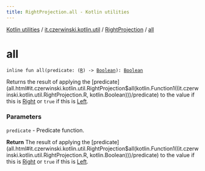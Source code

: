 ```yaml
---
title: RightProjection.all - Kotlin utilities
---
```


[Kotlin utilities](../../index.html) / [it.czerwinski.kotlin.util](../index.html) / [RightProjection](index.html) / [all](./all.html)

# all

`inline fun all(predicate: (`[`R`](index.html#R)`) -> `[`Boolean`](https://kotlinlang.org/api/latest/jvm/stdlib/kotlin/-boolean/index.html)`): `[`Boolean`](https://kotlinlang.org/api/latest/jvm/stdlib/kotlin/-boolean/index.html)

Returns the result of applying the [predicate](all.html#it.czerwinski.kotlin.util.RightProjection$all(kotlin.Function1((it.czerwinski.kotlin.util.RightProjection.R, kotlin.Boolean)))/predicate) to the value if this is [Right](../-right/index.html)
or `true` if this is [Left](../-left/index.html).

### Parameters

`predicate` - Predicate function.

**Return**
The result of applying the [predicate](all.html#it.czerwinski.kotlin.util.RightProjection$all(kotlin.Function1((it.czerwinski.kotlin.util.RightProjection.R, kotlin.Boolean)))/predicate) to the value if this is [Right](../-right/index.html)
or `true` if this is [Left](../-left/index.html).

